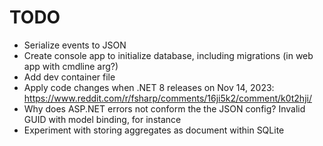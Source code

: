 # TODO

- Serialize events to JSON
- Create console app to initialize database, including migrations (in web app with cmdline arg?)
- Add dev container file
- Apply code changes when .NET 8 releases on Nov 14, 2023: https://www.reddit.com/r/fsharp/comments/16ji5k2/comment/k0t2hji/
- Why does ASP.NET errors not conform the the JSON config? Invalid GUID with model binding, for instance
- Experiment with storing aggregates as document within SQLite
